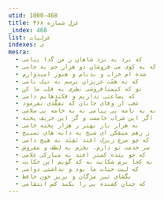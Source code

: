```yaml
---
utid: 1000-468
title: غزل شماره ۴۶۸
_index: 468
list: غزلیات
indexes: ی
mesra:
  - که برد به نزد شاهان ز من گدا پیامی
  - که به کوی می فروشان دو هزار جم به جامی
  - شده ام خراب و بدنام و هنوز امیدوارم
  - که به همّت عزیزان برسم به نیک نامی
  - تو که کیمیافروشی نظری به قلب ما کن
  - که بضاعتی نداریم و فکندهایم دامی
  - عجب از وفای جانان که تفقُّدی نفرمود
  - نه به نامه یی پیامی نه به خامه یی سلامی
  - اگر این شراب خامست و گر این حریف پخته
  - به هزار بار بهتر ز هزار پخته خامی
  - ز رهم میفکن ای شیخ به دانه های تسبیح
  - که چو مرغ زیرک افتد نَفِتَد به هیچ دامی
  - سر خدمت تو دارم، بخرم به لطف و مفروش
  - که چو بنده کمتر افتد به مبارکی غلامی
  - به کجا برم شکایت به که گویم این حکایت
  - که لبت حیات ما بود و نداشتی دوامی
  - بگشای تیر مژگان و بریز خون حافظ
  - که چنان کشنده یی را نکند کس انتقامی
---
```

